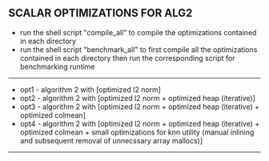 ## SCALAR OPTIMIZATIONS FOR ALG2
- run the shell script "compile_all" to compile the optimizations
contained in each directory
- run the shell script "benchmark_all" to first compile all the
optimizations contained in each directory then run the
corresponding script for benchmarking runtime
---
- opt1 - algorithm 2 with [optimized l2 norm]
- opt2 - algorithm 2 with [optimized l2 norm + optimized heap (iterative)]
- opt3 - algorithm 2 with [optimized l2 norm + optimized heap (iterative) + optimized colmean]
- opt4 - algorithm 2 with [optimized l2 norm + optimized heap (iterative) + optimized colmean + small optimizations for knn utility (manual inlining and subsequent removal of unnecssary array mallocs)]
---
